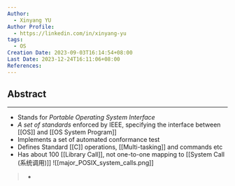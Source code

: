 ```yaml
---
Author:
  - Xinyang YU
Author Profile:
  - https://linkedin.com/in/xinyang-yu
tags:
  - OS
Creation Date: 2023-09-03T16:14:54+08:00
Last Date: 2023-12-24T16:11:06+08:00
References: 
---
```

## Abstract
---
- Stands for *Portable Operating System Interface*
- *A set of standards* enforced by IEEE, specifying the interface between [[OS]] and [[OS System Program]]
- Implements a set of automated conformance test
- Defines Standard [[C]] operations, [[Multi-tasking]] and commands etc
- Has about 100 [[Library Call]], not one-to-one mapping to [[System Call (系统调用)]]
![[major_POSIX_system_calls.png]]
>- 